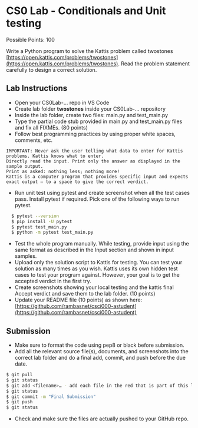 # CS0 Lab - Conditionals and Unit testing

Possible Points: 100

Write a Python program to solve the Kattis problem called twostones [https://open.kattis.com/problems/twostones](https://open.kattis.com/problems/twostones). Read the problem statement carefully to design a correct solution.

## Lab Instructions

- Open your CS0Lab-... repo in VS Code
- Create lab folder **twostones** inside your CS0Lab-... repository
- Inside the lab folder, create two files: main.py and test_main.py
- Type the partial code stub provided in main.py and test_main.py files and fix all FIXMEs. (80 points)
- Follow best programming practices by using proper white spaces, comments, etc.

```note
IMPORTANT: Never ask the user telling what data to enter for Kattis problems. Kattis knows what to enter. 
Directly read the input. Print only the answer as displayed in the sample output. 
Print as asked: nothing less; nothing more!
Kattis is a computer program that provides specific input and expects exact output – to a space to give the correct verdict.
```

- Run unit test using pytest and create screenshot when all the test cases pass. Install pytest if required. Pick one of the following ways to run pytest.

```bash
  $ pytest --version
  $ pip install -U pytest
  $ pytest test_main.py
  $ python -m pytest test_main.py
```

- Test the whole program manually. While testing, provide input using the same format as described in the Input section and shown in input samples.
- Upload only the solution script to Kattis for testing. You can test your solution as many times as you wish. Kattis uses its own hidden test cases to test your program against. However, your goal is to get the accepted verdict in the first try.
- Create screenshots showing your local testing and the kattis final Accept verdict and save them to the lab folder. (10 points)
- Update your README file (10 points) as shown here: [https://github.com/rambasnet/csci000-astudent](https://github.com/rambasnet/csci000-astudent)

## Submission

- Make sure to format the code using pep8 or black before submission.
- Add all the relevant source file(s), documents, and screenshots into the correct lab folder and do a final add, commit, and push before the due date.

```bash
$ git pull
$ git status
$ git add <filename>… - add each file in the red that is part of this lab
$ git status
$ git commit -m "Final Submission"
$ git push
$ git status
```

- Check and make sure the files are actually pushed to your GitHub repo.
